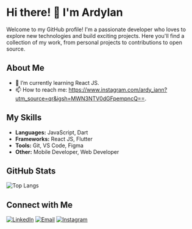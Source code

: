 # Hi there! 👋 I'm ArdyIan

Welcome to my GitHub profile! I'm a passionate developer who loves to explore new technologies and build exciting projects. Here you'll find a collection of my work, from personal projects to contributions to open source.

## About Me

- 🌱 I’m currently learning React JS.
- 📫 How to reach me: https://www.instagram.com/ardy_iann?utm_source=qr&igsh=MWN3NTV0dGFpempncQ==.

## My Skills

- **Languages:** JavaScript, Dart
- **Frameworks:** React JS, Flutter
- **Tools:** Git, VS Code, Figma
- **Other:** Mobile Developer, Web Developer

## GitHub Stats

![Top Langs](https://github-readme-stats.vercel.app/api/top-langs/?username=ArdyIan&layout=compact&theme=radical)

## Connect with Me

[![LinkedIn](https://img.shields.io/badge/LinkedIn-0077B5?style=for-the-badge&logo=linkedin&logoColor=white)]([your-linkedin-url](https://www.linkedin.com/in/adityadwisuryohardi?utm_source=share&utm_campaign=share_via&utm_content=profile&utm_medium=android_app))
[![Email](https://img.shields.io/badge/Email-D14836?style=for-the-badge&logo=gmail&logoColor=white)](adithardiyanto0@gmail.com)
[![Instagram](https://img.shields.io/badge/Instagram-E4405F?style=for-the-badge&logo=instagram&logoColor=white)]([https://instagram.com/your-instagram](https://www.instagram.com/ardy_iann?utm_source=qr&igsh=MWN3NTV0dGFpempncQ==))
